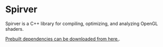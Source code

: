 # Spirver

Spirver is a C++ library for compiling, optimizing, and analyzing OpenGL shaders.

[Prebuilt dependencies can be downloaded from here.](https://drive.google.com/drive/folders/1tZlbqnhhNhjtjBjjFs8RedEAtOfTnN0L?usp=sharing).
